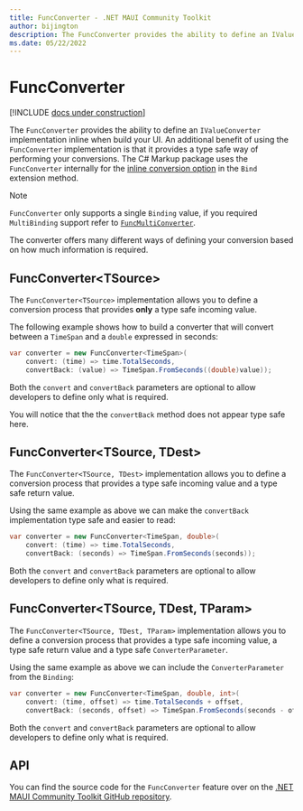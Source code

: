 ```yaml
---
title: FuncConverter - .NET MAUI Community Toolkit
author: bijington
description: The FuncConverter provides the ability to define an IValueConverter implementation inline when build your UI.
ms.date: 05/22/2022
---
```


# FuncConverter

[!INCLUDE [docs under construction](../../includes/preview-note.md)]

The `FuncConverter` provides the ability to define an `IValueConverter` implementation inline when build your UI. An additional benefit of using the `FuncConverter` implementation is that it provides a type safe way of performing your conversions. The C# Markup package uses the `FuncConverter` internally for the [inline conversion option](../extensions/bindable-object-extensions.md#inline-conversion) in the `Bind` extension method.

> [!NOTE]
> `FuncConverter` only supports a single `Binding` value, if you required `MultiBinding` support refer to [`FuncMultiConverter`](func-multi-converter.md).

The converter offers many different ways of defining your conversion based on how much information is required.

## FuncConverter&lt;TSource>

The `FuncConverter<TSource>` implementation allows you to define a conversion process that provides **only** a type safe incoming value.

The following example shows how to build a converter that will convert between a `TimeSpan` and a `double` expressed in seconds:

```csharp
var converter = new FuncConverter<TimeSpan>(
    convert: (time) => time.TotalSeconds,
    convertBack: (value) => TimeSpan.FromSeconds((double)value));
```

Both the `convert` and `convertBack` parameters are optional to allow developers to define only what is required.

You will notice that the the `convertBack` method does not appear type safe here.

## FuncConverter&lt;TSource, TDest>

The `FuncConverter<TSource, TDest>` implementation allows you to define a conversion process that provides a type safe incoming value and a type safe return value.

Using the same example as above we can make the `convertBack` implementation type safe and easier to read:

```csharp
var converter = new FuncConverter<TimeSpan, double>(
    convert: (time) => time.TotalSeconds,
    convertBack: (seconds) => TimeSpan.FromSeconds(seconds));
```

Both the `convert` and `convertBack` parameters are optional to allow developers to define only what is required.

## FuncConverter&lt;TSource, TDest, TParam>

The `FuncConverter<TSource, TDest, TParam>` implementation allows you to define a conversion process that provides a type safe incoming value, a type safe return value and a type safe `ConverterParameter`.

Using the same example as above we can include the `ConverterParameter` from the `Binding`:

```csharp
var converter = new FuncConverter<TimeSpan, double, int>(
    convert: (time, offset) => time.TotalSeconds + offset,
    convertBack: (seconds, offset) => TimeSpan.FromSeconds(seconds - offset));
```

Both the `convert` and `convertBack` parameters are optional to allow developers to define only what is required.

## API

You can find the source code for the `FuncConverter` feature over on the [.NET MAUI Community Toolkit GitHub repository](https://github.com/CommunityToolkit/Maui.Markup/blob/main/src/CommunityToolkit.Maui.Markup/FuncConverter.cs).
